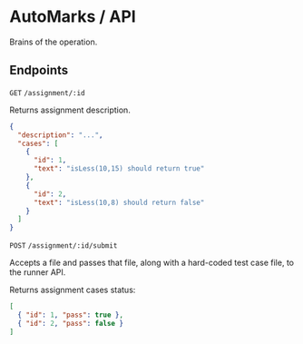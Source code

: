# AutoMarks / API

Brains of the operation.

## Endpoints

`GET` `/assignment/:id`

Returns assignment description.

```json
{
  "description": "...",
  "cases": [
    { 
      "id": 1, 
      "text": "isLess(10,15) should return true"
    },
    { 
      "id": 2, 
      "text": "isLess(10,8) should return false"
    }
  ]
}
```

`POST` `/assignment/:id/submit`

Accepts a file and passes that file, along with a hard-coded test case file, to the runner API.

Returns assignment cases status:
```json
[
  { "id": 1, "pass": true },
  { "id": 2, "pass": false }
]
```